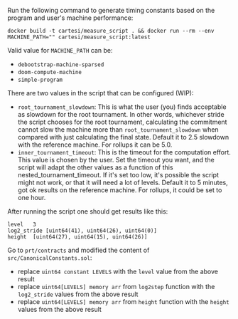 Run the following command to generate timing constants based on the program and user's machine performance:

```
docker build -t cartesi/measure_script . && docker run --rm --env MACHINE_PATH="" cartesi/measure_script:latest
```

Valid value for `MACHINE_PATH` can be:

-   `debootstrap-machine-sparsed`
-   `doom-compute-machine`
-   `simple-program`

There are two values in the script that can be configured (WIP):

-   `root_tournament_slowdown`:
    This is what the user (you) finds acceptable as slowdown for the root tournament. In other words, whichever stride the script chooses for the root tournament, calculating the commitment cannot slow the machine more than `root_tournament_slowdown` when compared with just calculating the final state. Default it to 2.5 slowdown with the reference machine. For rollups it can be 5.0.
-   `inner_tournament_timeout`:
    This is the timeout for the computation effort. This value is chosen by the user. Set the timeout you want, and the script will adapt the other values as a function of this nested_tournament_timeout. If it's set too low, it's possible the script might not work, or that it will need a lot of levels.
    Default it to 5 minutes, got ok results on the reference machine. For rollups, it could be set to one hour.

After running the script one should get results like this:

```
level	3
log2_stride	[uint64(41), uint64(26), uint64(0)]
height	[uint64(27), uint64(15), uint64(26)]
```

Go to `prt/contracts` and modified the content of `src/CanonicalConstants.sol`:

-   replace `uint64 constant LEVELS` with the `level` value from the above result
-   replace `uint64[LEVELS] memory arr` from `log2step` function with the `log2_stride` values from the above result
-   replace `uint64[LEVELS] memory arr` from `height` function with the `height` values from the above result
